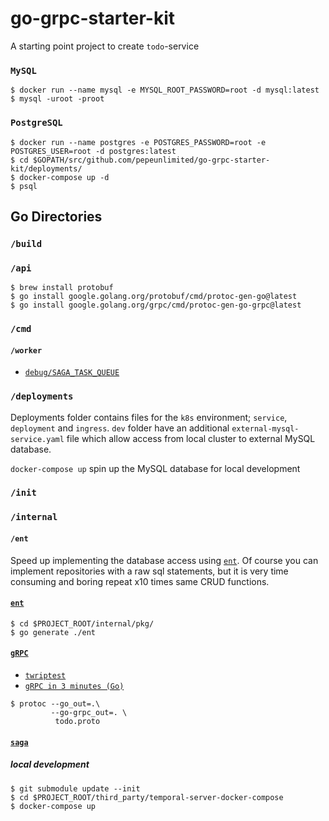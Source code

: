 # go-grpc-starter-kit

A starting point project to create `todo`-service

### `MySQL`

``` $ docker run --name mysql -e MYSQL_ROOT_PASSWORD=root -d mysql:latest ```  
``` $ mysql -uroot -proot  ```  

### `PostgreSQL`

``` $ docker run --name postgres -e POSTGRES_PASSWORD=root -e POSTGRES_USER=root -d postgres:latest ```  
``` $ cd $GOPATH/src/github.com/pepeunlimited/go-grpc-starter-kit/deployments/ ```  
``` $ docker-compose up -d ```  
``` $ psql ```  

## Go Directories

### `/build`

### `/api`
``` $ brew install protobuf ```  
``` $ go install google.golang.org/protobuf/cmd/protoc-gen-go@latest ```  
``` $ go install google.golang.org/grpc/cmd/protoc-gen-go-grpc@latest ```  

### `/cmd`


#### `/worker`
- [`debug/SAGA_TASK_QUEUE`](http://localhost:8088/namespaces/default/task-queues/SAGA_TASK_QUEUE)

### `/deployments`
Deployments folder contains files for the `k8s` environment; `service`, `deployment` and `ingress`. `dev` folder have an additional `external-mysql-service.yaml` file which allow access from local cluster to external MySQL database.  

`docker-compose up` spin up the MySQL database for local development 

### `/init`

### `/internal`

#### `/ent`
Speed up implementing the database access using [`ent`](https://github.com/facebookincubator/ent).
Of course you can implement repositories with a raw sql statements,
but it is very time consuming and boring repeat x10 times same CRUD functions.

#### [`ent`](https://github.com/facebookincubator/ent)
``` $ cd $PROJECT_ROOT/internal/pkg/ ```  
``` $ go generate ./ent ```  

#### [`gRPC`](https://grpc.io/docs/languages/go/quickstart/)

-   [`twriptest`](https://github.com/twitchtv/twirp/tree/master/internal/twirptest)
-   [`gRPC in 3 minutes (Go)`](https://go.googlesource.com/grpc-review/+/refs/heads/PR/570/examples/README.md)

``` 
$ protoc --go_out=.\ 
		 --go-grpc_out=. \
		  todo.proto
```   

#### [`saga`](https://github.com/temporalio/temporal)

##### local development
``` $ git submodule update --init ```  
``` $ cd $PROJECT_ROOT/third_party/temporal-server-docker-compose ```  
``` $ docker-compose up ```  